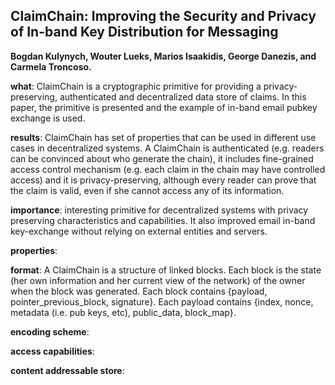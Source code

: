 ## ClaimChain: Improving the Security and Privacy of In-band Key Distribution for Messaging

**Bogdan Kulynych, Wouter Lueks, Marios Isaakidis, George Danezis, and Carmela Troncoso.**

**what**: ClaimChain is a cryptographic primitive for providing a privacy-preserving, authenticated and decentralized data store of claims. In this paper, the primitive is presented and the example of in-band email pubkey exchange is used.   

**results**: ClaimChain has set of properties that can be used in different use cases in decentralized systems. A ClaimChain is authenticated (e.g. readers can be convinced about who generate the chain), it includes fine-grained access control mechanism (e.g. each claim in the chain may have controlled access) and it is privacy-preserving, although every reader can prove that the claim is valid, even if she cannot access any of its information.

**importance**: interesting primitive for decentralized systems with privacy preserving characteristics and capabilities. It also improved email in-band key-exchange without relying on external entities and servers.

**properties**:

**format**: A ClaimChain is a structure of linked blocks. Each block is the state (her own information and her current view of the network) of the owner when the block was generated. Each block contains {payload, pointer_previous_block, signature}. Each payload contains {index, nonce, metadata (i.e. pub keys, etc), public_data, block_map}. 

**encoding scheme**:

**access capabilities**:

**content addressable store**: